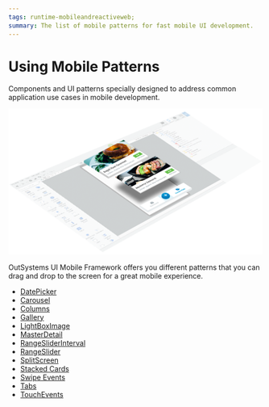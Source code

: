 ```yaml
---
tags: runtime-mobileandreactiveweb;  
summary: The list of mobile patterns for fast mobile UI development.
---
```


# Using Mobile Patterns

Components and UI patterns specially designed to address common application use cases in mobile development.

![](images/UI_Mobile_Patterns_1.png)

OutSystems UI Mobile Framework offers you different patterns that you can drag and drop to the screen for a great mobile experience.

* [DatePicker](<datepicker.md>)
* [Carousel](<carousel.md>)
* [Columns](<columns.md>)
* [Gallery](<gallery.md>)
* [LightBoxImage](<lightboximage.md>)
* [MasterDetail](<masterdetail.md>)
* [RangeSliderInterval](<rangesliderinterval.md>)
* [RangeSlider](<rangeslider.md>)
* [SplitScreen](<splitscreen.md>)
* [Stacked Cards](<stackedcards.md>)
* [Swipe Events](<swipeevents.md>)
* [Tabs](<tabs.md>)
* [TouchEvents](<touchevents.md>)
